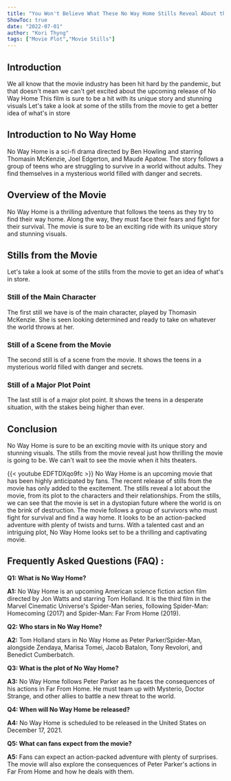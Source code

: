 ```yaml
---
title: "You Won't Believe What These No Way Home Stills Reveal About the Movie!"
ShowToc: true 
date: "2022-07-01"
author: "Kori Thyng" 
tags: ["Movie Plot","Movie Stills"]
---
```

## Introduction

We all know that the movie industry has been hit hard by the pandemic, but that doesn't mean we can't get excited about the upcoming release of No Way Home This film is sure to be a hit with its unique story and stunning visuals Let's take a look at some of the stills from the movie to get a better idea of what's in store 

## Introduction to No Way Home

No Way Home is a sci-fi drama directed by Ben Howling and starring Thomasin McKenzie, Joel Edgerton, and Maude Apatow. The story follows a group of teens who are struggling to survive in a world without adults. They find themselves in a mysterious world filled with danger and secrets. 

## Overview of the Movie

No Way Home is a thrilling adventure that follows the teens as they try to find their way home. Along the way, they must face their fears and fight for their survival. The movie is sure to be an exciting ride with its unique story and stunning visuals. 

## Stills from the Movie

Let's take a look at some of the stills from the movie to get an idea of what's in store. 

### Still of the Main Character

The first still we have is of the main character, played by Thomasin McKenzie. She is seen looking determined and ready to take on whatever the world throws at her. 

### Still of a Scene from the Movie

The second still is of a scene from the movie. It shows the teens in a mysterious world filled with danger and secrets. 

### Still of a Major Plot Point

The last still is of a major plot point. It shows the teens in a desperate situation, with the stakes being higher than ever. 

## Conclusion

No Way Home is sure to be an exciting movie with its unique story and stunning visuals. The stills from the movie reveal just how thrilling the movie is going to be. We can't wait to see the movie when it hits theaters.

{{< youtube EDFTDXqo9fc >}} 
No Way Home is an upcoming movie that has been highly anticipated by fans. The recent release of stills from the movie has only added to the excitement. The stills reveal a lot about the movie, from its plot to the characters and their relationships. From the stills, we can see that the movie is set in a dystopian future where the world is on the brink of destruction. The movie follows a group of survivors who must fight for survival and find a way home. It looks to be an action-packed adventure with plenty of twists and turns. With a talented cast and an intriguing plot, No Way Home looks set to be a thrilling and captivating movie.

## Frequently Asked Questions (FAQ) :
**Q1: What is No Way Home?**

**A1:** No Way Home is an upcoming American science fiction action film directed by Jon Watts and starring Tom Holland. It is the third film in the Marvel Cinematic Universe's Spider-Man series, following Spider-Man: Homecoming (2017) and Spider-Man: Far From Home (2019).

**Q2: Who stars in No Way Home?**

**A2:** Tom Holland stars in No Way Home as Peter Parker/Spider-Man, alongside Zendaya, Marisa Tomei, Jacob Batalon, Tony Revolori, and Benedict Cumberbatch.

**Q3: What is the plot of No Way Home?**

**A3:** No Way Home follows Peter Parker as he faces the consequences of his actions in Far From Home. He must team up with Mysterio, Doctor Strange, and other allies to battle a new threat to the world.

**Q4: When will No Way Home be released?**

**A4:** No Way Home is scheduled to be released in the United States on December 17, 2021. 

**Q5: What can fans expect from the movie?**

**A5:** Fans can expect an action-packed adventure with plenty of surprises. The movie will also explore the consequences of Peter Parker's actions in Far From Home and how he deals with them.



